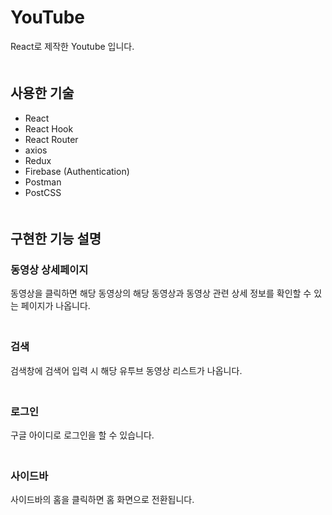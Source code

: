 # YouTube
React로 제작한 Youtube 입니다.   
　　  

## 사용한 기술
- React
- React Hook
- React Router
- axios
- Redux
- Firebase (Authentication)
- Postman
- PostCSS   
　　  

## 구현한 기능 설명
### 동영상 상세페이지
동영상을 클릭하면 해당 동영상의 해당 동영상과 동영상 관련 상세 정보를 확인할 수 있는 페이지가 나옵니다.   
　　  

### 검색
검색창에 검색어 입력 시 해당 유투브 동영상 리스트가 나옵니다.   
　　  

### 로그인
구글 아이디로 로그인을 할 수 있습니다.   
　　  

### 사이드바
사이드바의 홈을 클릭하면 홈 화면으로 전환됩니다.
